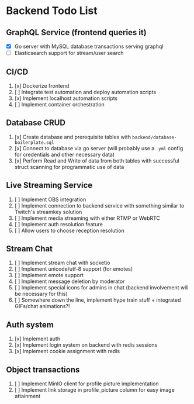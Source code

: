 # Backend Todo List

## GraphQL Service (frontend queries it)

  - [x] Go server with MySQL database transactions serving graphql
  - [ ] Elasticsearch support for stream/user search

## CI/CD 
  
   1. [x] Dockerize frontend 
   2. [ ] Integrate test automation and deploy automation scripts
   3. [x] Implement localhost automation scripts
   4. [ ] Implement container orchestration

## Database CRUD
   
   1. [x] Create database and prerequisite tables with `backend/database-boilerplate.sql`
   2. [x] Connect to database via go server (will probably use a `.yml` config for credentials and other necessary data)
   3. [x] Perform Read and Write of data from both tables with successful struct scanning for programmatic use of data
   
## Live Streaming Service

  1. [ ] Implement OBS integration
  2. [ ] Implement connection to backend service with something similar to Twitch's streamkey solution
  3. [ ] Implement media streaming with either RTMP or WebRTC
  4. [ ] Implement auth resolution feature
  5. [ ] Allow users to choose reception resolution
  
## Stream Chat

  1. [ ] Implement stream chat with socketio 
  2. [ ] Implement unicode/utf-8 support (for emotes)
  3. [ ] Implement emote support
  4. [ ] Implement message deletion by moderator
  5. [ ] Implement special icons for admins in chat (backend involvement will be necessary for this)
  6. [ ] Somewhere down the line, implement hype train stuff + integrated GIFs/chat animations?!

## Auth system

  1. [x] Implement auth
  2. [x] Implement login system on backend with redis sessions 
  3. [x] Implement cookie assignment with redis  

## Object transactions

  1. [ ] Implement MinIO client for profile picture implementation
  2. [ ] Implement link storage in profile_picture column for easy image attainment
